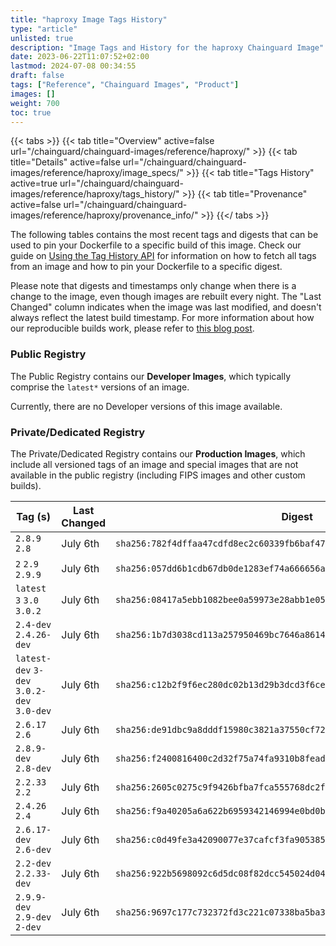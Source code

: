 ```yaml
---
title: "haproxy Image Tags History"
type: "article"
unlisted: true
description: "Image Tags and History for the haproxy Chainguard Image"
date: 2023-06-22T11:07:52+02:00
lastmod: 2024-07-08 00:34:55
draft: false
tags: ["Reference", "Chainguard Images", "Product"]
images: []
weight: 700
toc: true
---
```


{{< tabs >}}
{{< tab title="Overview" active=false url="/chainguard/chainguard-images/reference/haproxy/" >}}
{{< tab title="Details" active=false url="/chainguard/chainguard-images/reference/haproxy/image_specs/" >}}
{{< tab title="Tags History" active=true url="/chainguard/chainguard-images/reference/haproxy/tags_history/" >}}
{{< tab title="Provenance" active=false url="/chainguard/chainguard-images/reference/haproxy/provenance_info/" >}}
{{</ tabs >}}

The following tables contains the most recent tags and digests that can be used to pin your Dockerfile to a specific build of this image. Check our guide on [Using the Tag History API](/chainguard/chainguard-images/using-the-tag-history-api/) for information on how to fetch all tags from an image and how to pin your Dockerfile to a specific digest.

Please note that digests and timestamps only change when there is a change to the image, even though images are rebuilt every night. The "Last Changed" column indicates when the image was last modified, and doesn't always reflect the latest build timestamp. For more information about how our reproducible builds work, please refer to [this blog post](https://www.chainguard.dev/unchained/reproducing-chainguards-reproducible-image-builds).

### Public Registry
The Public Registry contains our **Developer Images**, which typically comprise the `latest*` versions of an image.

Currently, there are no Developer versions of this image available.

### Private/Dedicated Registry
The Private/Dedicated Registry contains our **Production Images**, which include all versioned tags of an image and special images that are not available in the public registry (including FIPS images and other custom builds).

| Tag (s)                                     | Last Changed | Digest                                                                    |
|---------------------------------------------|--------------|---------------------------------------------------------------------------|
|  `2.8.9` `2.8`                              | July 6th     | `sha256:782f4dffaa47cdfd8ec2c60339fb6baf4747fd525c7a764d7033ddd108a67c43` |
|  `2` `2.9` `2.9.9`                          | July 6th     | `sha256:057dd6b1cdb67db0de1283ef74a666656a49482c00d615cb138d49d424a61978` |
|  `latest` `3` `3.0` `3.0.2`                 | July 6th     | `sha256:08417a5ebb1082bee0a59973e28abb1e05ee88a41580248ac37057998fe9f778` |
|  `2.4-dev` `2.4.26-dev`                     | July 6th     | `sha256:1b7d3038cd113a257950469bc7646a861448a5f58ae55a48f2442f6d483fd719` |
|  `latest-dev` `3-dev` `3.0.2-dev` `3.0-dev` | July 6th     | `sha256:c12b2f9f6ec280dc02b13d29b3dcd3f6ce61f55cbec5dfdc7249aa16806801e6` |
|  `2.6.17` `2.6`                             | July 6th     | `sha256:de91dbc9a8dddf15980c3821a37550cf7263847a590f20a392c088293cab6f1c` |
|  `2.8.9-dev` `2.8-dev`                      | July 6th     | `sha256:f2400816400c2d32f75a74fa9310b8feadef8010596fe53de76faad547665255` |
|  `2.2.33` `2.2`                             | July 6th     | `sha256:2605c0275c9f9426bfba7fca555768dc2f642139b852432e4cb9dfb1adc92ce1` |
|  `2.4.26` `2.4`                             | July 6th     | `sha256:f9a40205a6a622b6959342146994e0bd0b0f53e3066cc815031a73a1fdf18e45` |
|  `2.6.17-dev` `2.6-dev`                     | July 6th     | `sha256:c0d49fe3a42090077e37cafcf3fa905385a2168ccc577faf56d803299bc4be4f` |
|  `2.2-dev` `2.2.33-dev`                     | July 6th     | `sha256:922b5698092c6d5dc08f82dcc545024d0453a6e32d4dbacf9f4bfafce6c04bce` |
|  `2.9.9-dev` `2.9-dev` `2-dev`              | July 6th     | `sha256:9697c177c732372fd3c221c07338ba5ba32f4e4442b18139e7e46fc6f83c5932` |

